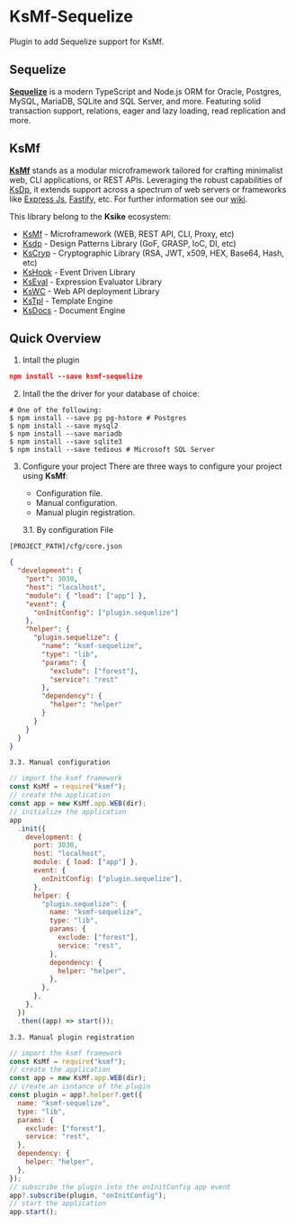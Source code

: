 # KsMf-Sequelize

Plugin to add Sequelize support for KsMf.

## Sequelize

**[Sequelize](https://sequelize.org/)** is a modern TypeScript and Node.js ORM for Oracle, Postgres, MySQL, MariaDB, SQLite and SQL Server, and more. Featuring solid transaction support, relations, eager and lazy loading, read replication and more.

## KsMf

**[KsMf](https://www.npmjs.com/package/ksmf)** stands as a modular microframework tailored for crafting minimalist web, CLI applications, or REST APIs. Leveraging the robust capabilities of [KsDp](https://github.com/ameksike/ksdp/wiki), it extends support across a spectrum of web servers or frameworks like [Express Js](https://expressjs.com), [Fastify](https://fastify.dev), etc. For further information see our [wiki](https://github.com/ameksike/ksmf/wiki).

This library belong to the **Ksike** ecosystem:

- [KsMf](https://www.npmjs.com/package/ksmf) - Microframework (WEB, REST API, CLI, Proxy, etc)
- [Ksdp](https://www.npmjs.com/package/ksdp) - Design Patterns Library (GoF, GRASP, IoC, DI, etc)
- [KsCryp](https://www.npmjs.com/package/kscryp) - Cryptographic Library (RSA, JWT, x509, HEX, Base64, Hash, etc)
- [KsHook](https://www.npmjs.com/package/kshook) - Event Driven Library
- [KsEval](https://www.npmjs.com/package/kseval) - Expression Evaluator Library
- [KsWC](https://www.npmjs.com/package/kswc) - Web API deployment Library
- [KsTpl](https://www.npmjs.com/package/kstpl) - Template Engine
- [KsDocs](https://www.npmjs.com/package/ksdocs) - Document Engine

## Quick Overview

1. Intall the plugin

```json
npm install --save ksmf-sequelize
```

2. Intall the the driver for your database of choice:

```
# One of the following:
$ npm install --save pg pg-hstore # Postgres
$ npm install --save mysql2
$ npm install --save mariadb
$ npm install --save sqlite3
$ npm install --save tedious # Microsoft SQL Server
```

3.  Configure your project
    There are three ways to configure your project using **KsMf**:

    - Configuration file.
    - Manual configuration.
    - Manual plugin registration.

    3.1. By configuration File

`[PROJECT_PATH]/cfg/core.json`

```json
{
  "development": {
    "port": 3030,
    "host": "localhost",
    "module": { "load": ["app"] },
    "event": {
      "onInitConfig": ["plugin.sequelize"]
    },
    "helper": {
      "plugin.sequelize": {
        "name": "ksmf-sequelize",
        "type": "lib",
        "params": {
          "exclude": ["forest"],
          "service": "rest"
        },
        "dependency": {
          "helper": "helper"
        }
      }
    }
  }
}
```

    3.3. Manual configuration

```js
// import the ksmf framework
const KsMf = require("ksmf");
// create the application
const app = new KsMf.app.WEB(dir);
// initialize the application
app
  .init({
    development: {
      port: 3030,
      host: "localhost",
      module: { load: ["app"] },
      event: {
        onInitConfig: ["plugin.sequelize"],
      },
      helper: {
        "plugin.sequelize": {
          name: "ksmf-sequelize",
          type: "lib",
          params: {
            exclude: ["forest"],
            service: "rest",
          },
          dependency: {
            helper: "helper",
          },
        },
      },
    },
  })
  .then((app) => start());
```

    3.3. Manual plugin registration

```js
// import the ksmf framework
const KsMf = require("ksmf");
// create the application
const app = new KsMf.app.WEB(dir);
// create an isntance of the plugin
const plugin = app?.helper?.get({
  name: "ksmf-sequelize",
  type: "lib",
  params: {
    exclude: ["forest"],
    service: "rest",
  },
  dependency: {
    helper: "helper",
  },
});
// subscribe the plugin into the onInitConfig app event
app?.subscribe(plugin, "onInitConfig");
// start the application
app.start();
```
